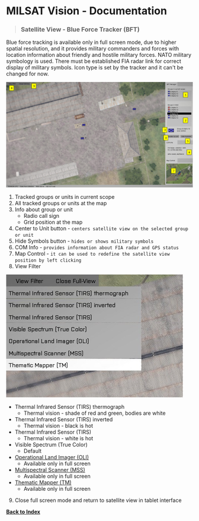# MILSAT Vision - Documentation
> ### Satellite View - Blue Force Tracker (BFT)

Blue force tracking is available only in full screen mode, due to higher spatial resolution, and it provides military commanders and forces with location information about friendly and hostile military forces. NATO military symbology is used. There must be established FIA radar link for correct display of military symbols. Icon type is set by the tracker and it can't be changed for now.

![BFT](img/sat_full_view.png)

1. Tracked groups or units in current scope
2. All tracked groups or units at the map
3. Info about group or unit
   - Radio call sign
   - Grid position at the map
4. Center to Unit button - `centers satellite view on the selected group or unit`
5. Hide Symbols button - `hides or shows military symbols`
6. COM Info - `provides information about FIA radar and GPS status`
7. Map Control - `it can be used to redefine the satellite view position by left clicking`
8. View Filter

![View Filter](img/sat_view_filter.jpg)
- Thermal Infrared Sensor (TIRS) thermograph
  - Thermal vision - shade of red and green, bodies are white
- Thermal Infrared Sensor (TIRS) inverted
  - Thermal vision - black is hot
- Thermal Infrared Sensor (TIRS)
  - Thermal vision - white is hot
- Visible Spectrum (True Color)
  - Default
- [Operational Land Imager (OLI)](https://landsat.gsfc.nasa.gov/operational-land-imager-oli/)
  - Available only in full screen
- [Multispectral Scanner (MSS)](https://landsat.gsfc.nasa.gov/the-multispectral-scanner-system/)
  - Available only in full screen
- [Thematic Mapper (TM)](https://landsat.gsfc.nasa.gov/the-thematic-mapper/)
  - Available only in full screen
  
9. Close full screen mode and return to satellite view in tablet interface


**[Back to Index](index.md)**
